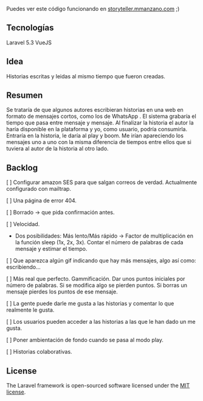 Puedes ver este código funcionando en [storyteller.mmanzano.com](http://storyteller.mmanzano.com) ;)

## Tecnologías

Laravel 5.3
VueJS

## Idea

Historias escritas y leidas al mismo tiempo que fueron creadas.

## Resumen

Se trataría de que algunos autores escribieran historias en una web en formato de mensajes cortos, como los de WhatsApp . El sistema grabaría el tiempo que pasa entre mensaje y mensaje. Al finalizar la historia el autor la haría disponible en la plataforma y yo, como usuario, podría consumirla. Entraría en la historia, le daría al play y boom. Me irían apareciendo los mensajes uno a uno con la misma diferencia de tiempos entre ellos que si tuviera al autor de la historia al otro lado.

## Backlog

[ ] Configurar amazon SES para que salgan correos de verdad. Actualmente configurado con mailtrap.

[ ] Una página de error 404.

[ ] Borrado → que pida confirmación antes.

[ ] Velocidad.

- Dos posibilidades: Más lento/Más rápido → Factor de multiplicación en la función sleep (1x, 2x, 3x). Contar el número de palabras de cada mensaje y estimar el tiempo.

[ ] Que aparezca algún gif indicando que hay más mensajes, algo así como: escribiendo…

[ ] Más real que perfecto. Gammificación. Dar unos puntos iniciales por número de palabras. Si se modifica algo se pierden puntos. Si borras un mensaje pierdes los puntos de ese mensaje.

[ ] La gente puede darle me gusta a las historias y comentar lo que realmente le gusta.

[ ] Los usuarios pueden acceder a las historias a las que le han dado un me gusta.

[ ] Poner ambientación de fondo cuando se pasa al modo play.

[ ] Historias colaborativas.

## License

The Laravel framework is open-sourced software licensed under the [MIT license](http://opensource.org/licenses/MIT).
